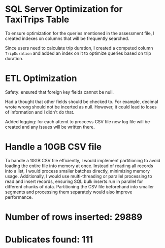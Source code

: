 # SQL Server Optimization for TaxiTrips Table

To ensure optimization for the queries mentioned in the assessment file, I created indexes on columns that will be frequently searched.

Since users need to calculate trip duration, I created a computed column `TripDuration` and added an index on it to optimize queries based on trip duration.

# ETL Optimization
Safety: ensured that foreign key fields cannot be null.

Had a thought that other fields should be checked to. For example, decimal wrote wrong should not be incerted as null. However, it could lead to loses of information and I didn't do that.

Added logging: for each attemt to proccess CSV file new log file will be created and any issues will be written there.

# Handle a 10GB CSV file

To handle a 10GB CSV file efficiently, I would implement partitioning to avoid loading the entire file into memory at once. Instead of reading all records into a list, I would process smaller batches directly, minimizing memory usage. Additionally, I would use multi-threading or parallel processing to read and insert records, ensuring SQL bulk inserts run in parallel for different chunks of data. Partitioning the CSV file beforehand into smaller segments and processing them separately would also improve performance.

# Number of rows inserted: 29889
# Dublicates found: 111